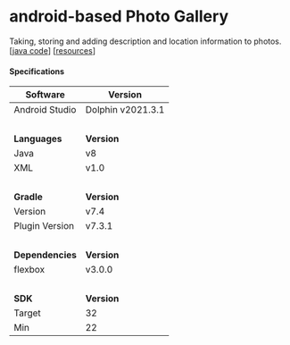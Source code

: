 # android-based Photo Gallery


Taking, storing and adding description and location information to photos.<br>
[[java code](../../tree/photo-gallery/photogallery/src/main/java/com/example/myapplication)]
[[resources](../../tree/photo-gallery/photogallery/src/main/res)]



#### Specifications 

| Software | Version |
| --- | --- |
| Android Studio | Dolphin v2021.3.1 |
|  <br>  | <br>   |
| **Languages** | **Version** |
| Java | v8 |
| XML | v1.0 |
|  <br>  | <br>   |
| **Gradle** | **Version** |
| Version | v7.4 |
| Plugin Version | v7.3.1 |
|  <br>  | <br>   |
| **Dependencies** | **Version** |
| flexbox | v3.0.0 |
|  <br>  | <br>   |
| **SDK** | **Version** |
| Target | 32 |
| Min | 22 |
